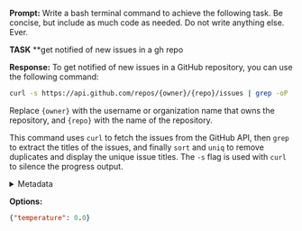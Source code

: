 **Prompt:**
Write a bash terminal command to achieve the following task.
Be concise, but include as much code as needed. Do not write anything else. Ever.

**TASK**
**get notified of new issues in a gh repo


**Response:**
To get notified of new issues in a GitHub repository, you can use the following command:

```bash
curl -s https://api.github.com/repos/{owner}/{repo}/issues | grep -oP '"title": "\K[^"]+' | sort | uniq
```

Replace `{owner}` with the username or organization name that owns the repository, and `{repo}` with the name of the repository.

This command uses `curl` to fetch the issues from the GitHub API, then `grep` to extract the titles of the issues, and finally `sort` and `uniq` to remove duplicates and display the unique issue titles. The `-s` flag is used with `curl` to silence the progress output.

<details><summary>Metadata</summary>

- Duration: 3452 ms
- Datetime: 2024-01-02T10:45:07.406636
- Model: gpt-3.5-turbo-0613

</details>

**Options:**
```json
{"temperature": 0.0}
```


